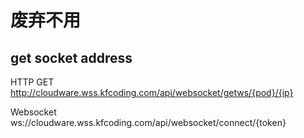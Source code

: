 # 废弃不用

## get socket address

HTTP GET  http://cloudware.wss.kfcoding.com/api/websocket/getws/{pod}/{ip}

Websocket   ws://cloudware.wss.kfcoding.com/api/websocket/connect/{token}
